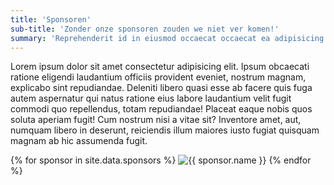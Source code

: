```yaml
---
title: 'Sponsoren'
sub-title: 'Zonder onze sponsoren zouden we niet ver komen!'
summary: 'Reprehenderit id in eiusmod occaecat occaecat ea adipisicing officia cillum ad excepteur sunt. Amet enim magna magna excepteur aliqua deserunt incididunt quis velit quis commodo enim do.'
---
```


Lorem ipsum dolor sit amet consectetur adipisicing elit. Ipsum obcaecati ratione eligendi laudantium officiis provident eveniet, nostrum magnam, explicabo sint repudiandae. Deleniti libero quasi esse ab facere quis fuga autem aspernatur qui natus ratione eius labore laudantium velit fugit commodi quo repellendus, totam repudiandae! Placeat eaque nobis quos soluta aperiam fugit! Cum nostrum nisi a vitae sit? Inventore amet, aut, numquam libero in deserunt, reiciendis illum maiores iusto fugiat quisquam magnam ab hic assumenda fugit.

<div class="post image-grid">
    {% for sponsor in site.data.sponsors %}
        <img src="{{ sponsor.image }}" alt="{{ sponsor.name }}">
    {% endfor %}
</div>